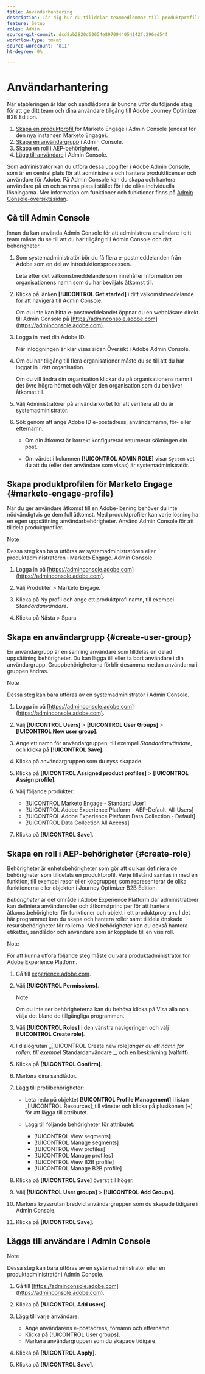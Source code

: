 ```yaml
---
title: Användarhantering
description: Lär dig hur du tilldelar teammedlemmar till produktprofiler för Journey Optimizer B2B Edition.
feature: Setup
roles: Admin
source-git-commit: dcd8ab2820d60654e8970944054142fc296ed54f
workflow-type: tm+mt
source-wordcount: '811'
ht-degree: 0%

---
```


# Användarhantering

När etableringen är klar och sandlådorna är bundna utför du följande steg för att ge ditt team och dina användare tillgång till Adobe Journey Optimizer B2B Edition.

1. [Skapa en produktprofil ](#marketo-engage-profile) för Marketo Engage i Admin Console (endast för den nya instansen Marketo Engage).
1. [Skapa en användargrupp](#create-user-group) i Admin Console.
1. [Skapa en roll](#create-role) i AEP-behörigheter.
1. [Lägg till användare](#add-users) i Admin Console.

Som administratör kan du utföra dessa uppgifter i Adobe Admin Console, som är en central plats för att administrera och hantera produktlicenser och användare för Adobe. På Admin Console kan du skapa och hantera användare på en och samma plats i stället för i de olika individuella lösningarna. Mer information om funktioner och funktioner finns på [Admin Console-översiktssidan](https://helpx.adobe.com/se/enterprise/using/admin-console.html).

## Gå till Admin Console

Innan du kan använda Admin Console för att administrera användare i ditt team måste du se till att du har tillgång till Admin Console och rätt behörigheter.

1. Som systemadministratör bör du få flera e-postmeddelanden från Adobe som en del av introduktionsprocessen.

   Leta efter det välkomstmeddelande som innehåller information om organisationens namn som du har beviljats åtkomst till.

1. Klicka på länken **[!UICONTROL Get started]** i ditt välkomstmeddelande för att navigera till Admin Console.

   Om du inte kan hitta e-postmeddelandet öppnar du en webbläsare direkt till Admin Console på [https://adminconsole.adobe.com](https://adminconsole.adobe.com).

1. Logga in med din Adobe ID.

   När inloggningen är klar visas sidan Översikt i Adobe Admin Console.

1. Om du har tillgång till flera organisationer måste du se till att du har loggat in i rätt organisation.

   Om du vill ändra din organisation klickar du på organisationens namn i det övre högra hörnet och väljer den organisation som du behöver åtkomst till.

1. Välj Administratörer på användarkortet för att verifiera att du är systemadministratör.

1. Sök genom att ange Adobe ID e-postadress, användarnamn, för- eller efternamn.

   * Om din åtkomst är korrekt konfigurerad returnerar sökningen din post.

   * Om värdet i kolumnen **[!UICONTROL ADMIN ROLE]** visar `System` vet du att du (eller den användare som visas) är systemadministratör.

## Skapa produktprofilen för Marketo Engage {#marketo-engage-profile}

När du ger användare åtkomst till en Adobe-lösning behöver du inte nödvändigtvis ge dem full åtkomst. Med produktprofiler kan varje lösning ha en egen uppsättning användarbehörigheter. Använd Admin Console för att tilldela produktprofiler.

>[!NOTE]
>
>Dessa steg kan bara utföras av systemadministratören eller produktadministratören i Marketo Engage. Admin Console.

1. Logga in på [https://adminconsole.adobe.com](https://adminconsole.adobe.com).

1. Välj Produkter > Marketo Engage.

1. Klicka på Ny profil och ange ett produktprofilnamn, till exempel _Standardanvändare_.

1. Klicka på Nästa > Spara

## Skapa en användargrupp {#create-user-group}

En användargrupp är en samling användare som tilldelas en delad uppsättning behörigheter. Du kan lägga till eller ta bort användare i din användargrupp. Gruppbehörigheterna förblir desamma medan användarna i gruppen ändras.

>[!NOTE]
>
>Dessa steg kan bara utföras av en systemadministratör i Admin Console.

1. Logga in på [https://adminconsole.adobe.com](https://adminconsole.adobe.com).

1. Välj **[!UICONTROL Users]** > **[!UICONTROL User Groups]** > **[!UICONTROL New user group]**.

1. Ange ett namn för användargruppen, till exempel _Standardanvändare_, och klicka på **[!UICONTROL Save]**.

1. Klicka på användargruppen som du nyss skapade.

1. Klicka på **[!UICONTROL Assigned product profiles]** > **[!UICONTROL Assign profile]**.

1. Välj följande produkter:
   * [!UICONTROL Marketo Engage - Standard User]
   * [!UICONTROL Adobe Experience Platform - AEP-Default-All-Users]
   * [!UICONTROL Adobe Experience Platform Data Collection - Default]
   * [!UICONTROL Data Collection All Access]

1. Klicka på **[!UICONTROL Save]**.

## Skapa en roll i AEP-behörigheter {#create-role}

Behörigheter är enhetsbehörigheter som gör att du kan definiera de behörigheter som tilldelats en produktprofil. Varje tillstånd samlas in med en funktion, till exempel resor eller köpgrupper, som representerar de olika funktionerna eller objekten i Journey Optimizer B2B Edition.

_Behörigheter_ är det område i Adobe Experience Platform där administratörer kan definiera användarroller och åtkomstprinciper för att hantera åtkomstbehörigheter för funktioner och objekt i ett produktprogram. I det här programmet kan du skapa och hantera roller samt tilldela önskade resursbehörigheter för rollerna. Med behörigheter kan du också hantera etiketter, sandlådor och användare som är kopplade till en viss roll.

>[!NOTE]
>
>För att kunna utföra följande steg måste du vara produktadministratör för Adobe Experience Platform.

1. Gå till [experience.adobe.com](https://experience.adobe.com/).

1. Välj **[!UICONTROL Permissions]**.

   >[!NOTE]
   >
   >Om du inte ser behörigheterna kan du behöva klicka på Visa alla och välja det bland de tillgängliga programmen.

1. Välj **[!UICONTROL Roles]** i den vänstra navigeringen och välj **[!UICONTROL Create role]**.

1. I dialogrutan _[!UICONTROL Create new role]_anger du ett namn för rollen, till exempel_ Standardanvändare _, och en beskrivning (valfritt).

1. Klicka på **[!UICONTROL Confirm]**.

1. Markera dina sandlådor.

1. Lägg till profilbehörigheter:

   * Leta reda på objektet **[!UICONTROL Profile Management]** i listan _[!UICONTROL Resources]_till vänster och klicka på plusikonen (**+**) för att lägga till attributet.

   * Lägg till följande behörigheter för attributet:
      * [!UICONTROL View segments]
      * [!UICONTROL Manage segments]
      * [!UICONTROL View profiles]
      * [!UICONTROL Manage profiles]
      * [!UICONTROL View B2B profile]
      * [!UICONTROL Manage B2B profile]

1. Klicka på **[!UICONTROL Save]** överst till höger.

1. Välj **[!UICONTROL User groups]** > **[!UICONTROL Add Groups]**.

1. Markera kryssrutan bredvid användargruppen som du skapade tidigare i Admin Console.

1. Klicka på **[!UICONTROL Save]**.

## Lägga till användare i Admin Console

>[!NOTE]
>
>Dessa steg kan bara utföras av en systemadministratör eller en produktadministratör i Admin Console.

1. Gå till [https://adminconsole.adobe.com](https://adminconsole.adobe.com).

1. Klicka på **[!UICONTROL Add users]**.

1. Lägg till varje användare:

   * Ange användarens e-postadress, förnamn och efternamn.
   * Klicka på [!UICONTROL User groups].
   * Markera användargruppen som du skapade tidigare.

1. Klicka på **[!UICONTROL Apply]**.

1. Klicka på **[!UICONTROL Save]**.
